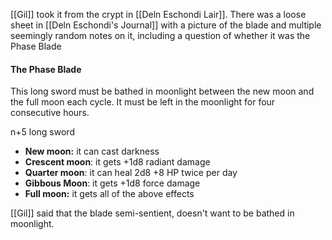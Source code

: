 
[[Gil]] took it from the crypt in [[Deln Eschondi Lair]].  There was a loose sheet in [[Deln Eschondi's Journal]] with a picture of the blade and multiple seemingly random notes on it, including a question of whether it was the Phase Blade

#### The Phase Blade
This long sword must be bathed in moonlight between the new moon and the full moon each cycle. It must be left in the moonlight for four consecutive hours.

n+5 long sword

- **New moon:** it can cast darkness
- **Crescent moon**: it gets +1d8 radiant damage
- **Quarter moon**: it can heal 2d8 +8 HP twice per day
- **Gibbous Moon**: it gets +1d8 force damage
- **Full moon:** it gets all of the above effects

[[Gil]] said that the blade semi-sentient, doesn't want to be bathed in moonlight.


